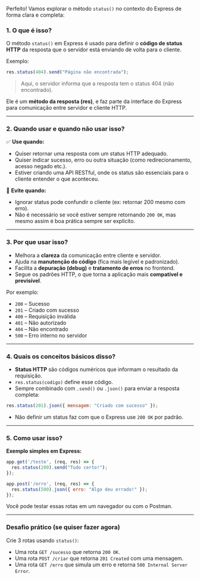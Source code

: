 Perfeito! Vamos explorar o método `status()` no contexto do Express de forma clara e completa:
### 1. **O que é isso?**

O método `status()` em Express é usado para definir o **código de status HTTP** da resposta que o servidor está enviando de volta para o cliente.

Exemplo:
```js
res.status(404).send("Página não encontrada");
```

> Aqui, o servidor informa que a resposta tem o status 404 (não encontrado).

Ele é um **método da resposta (res)**, e faz parte da interface do Express para comunicação entre servidor e cliente HTTP.

---

### 2. **Quando usar e quando não usar isso?**

✅ **Use quando:**
- Quiser retornar uma resposta com um status HTTP adequado.
- Quiser indicar sucesso, erro ou outra situação (como redirecionamento, acesso negado etc.).
- Estiver criando uma API RESTful, onde os status são essenciais para o cliente entender o que aconteceu.

🚫 **Evite quando:**
- Ignorar status pode confundir o cliente (ex: retornar 200 mesmo com erro).
- Não é necessário se você estiver sempre retornando `200 OK`, mas mesmo assim é boa prática sempre ser explícito.

---

### 3. **Por que usar isso?**

- Melhora a **clareza** da comunicação entre cliente e servidor.
- Ajuda na **manutenção do código** (fica mais legível e padronizado).
- Facilita a **depuração (debug)** e **tratamento de erros** no frontend.
- Segue os padrões HTTP, o que torna a aplicação mais **compatível e previsível**.

Por exemplo:
- `200` – Sucesso
- `201` – Criado com sucesso
- `400` – Requisição inválida
- `401` – Não autorizado
- `404` – Não encontrado
- `500` – Erro interno no servidor

---

### 4. **Quais os conceitos básicos disso?**

- **Status HTTP** são códigos numéricos que informam o resultado da requisição.
- `res.status(codigo)` define esse código.
- Sempre combinado com `.send()` ou `.json()` para enviar a resposta completa:

```js
res.status(201).json({ mensagem: "Criado com sucesso" });
```

- Não definir um status faz com que o Express use `200 OK` por padrão.

---

### 5. **Como usar isso?**

**Exemplo simples em Express:**

```js
app.get('/teste', (req, res) => {
  res.status(200).send("Tudo certo!");
});

app.post('/erro', (req, res) => {
  res.status(500).json({ erro: "Algo deu errado!" });
});
```

Você pode testar essas rotas em um navegador ou com o Postman.

---

### Desafio prático (se quiser fazer agora)

Crie 3 rotas usando `status()`:

- Uma rota `GET /sucesso` que retorna `200 OK`.
- Uma rota `POST /criar` que retorna `201 Created` com uma mensagem.
- Uma rota `GET /erro` que simula um erro e retorna `500 Internal Server Error`.
